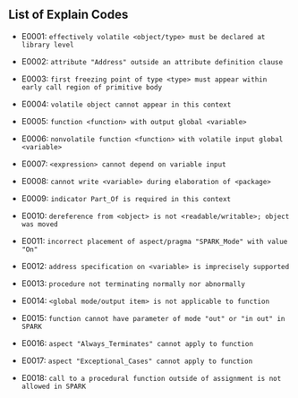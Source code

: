 ## List of Explain Codes

- E0001: `effectively volatile <object/type> must be declared at library level`

- E0002: `attribute "Address" outside an attribute definition clause`

- E0003: `first freezing point of type <type> must appear within early call region
  of primitive body`

- E0004: `volatile object cannot appear in this context`

- E0005: `function <function> with output global <variable>`

- E0006: `nonvolatile function <function> with volatile input global <variable>`

- E0007: `<expression> cannot depend on variable input`

- E0008: `cannot write <variable> during elaboration of <package>`

- E0009: `indicator Part_Of is required in this context`

- E0010: `dereference from <object> is not <readable/writable>; object was moved`

- E0011: `incorrect placement of aspect/pragma "SPARK_Mode" with value "On"`

- E0012: `address specification on <variable> is imprecisely supported`

- E0013: `procedure not terminating normally nor abnormally`

- E0014: `<global mode/output item> is not applicable to function`

- E0015: `function cannot have parameter of mode "out" or "in out" in SPARK`

- E0016: `aspect "Always_Terminates" cannot apply to function`

- E0017: `aspect "Exceptional_Cases" cannot apply to function`

- E0018: `call to a procedural function outside of assignment is not allowed in SPARK`
